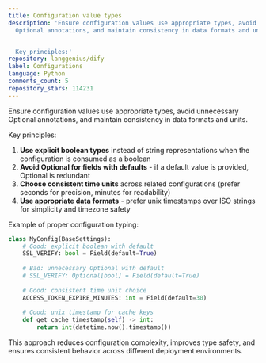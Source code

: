 ```yaml
---
title: Configuration value types
description: 'Ensure configuration values use appropriate types, avoid unnecessary
  Optional annotations, and maintain consistency in data formats and units.


  Key principles:'
repository: langgenius/dify
label: Configurations
language: Python
comments_count: 5
repository_stars: 114231
---
```


Ensure configuration values use appropriate types, avoid unnecessary Optional annotations, and maintain consistency in data formats and units.

Key principles:
1. **Use explicit boolean types** instead of string representations when the configuration is consumed as a boolean
2. **Avoid Optional for fields with defaults** - if a default value is provided, Optional is redundant
3. **Choose consistent time units** across related configurations (prefer seconds for precision, minutes for readability)
4. **Use appropriate data formats** - prefer unix timestamps over ISO strings for simplicity and timezone safety

Example of proper configuration typing:
```python
class MyConfig(BaseSettings):
    # Good: explicit boolean with default
    SSL_VERIFY: bool = Field(default=True)
    
    # Bad: unnecessary Optional with default
    # SSL_VERIFY: Optional[bool] = Field(default=True)
    
    # Good: consistent time unit choice
    ACCESS_TOKEN_EXPIRE_MINUTES: int = Field(default=30)
    
    # Good: unix timestamp for cache keys
    def get_cache_timestamp(self) -> int:
        return int(datetime.now().timestamp())
```

This approach reduces configuration complexity, improves type safety, and ensures consistent behavior across different deployment environments.